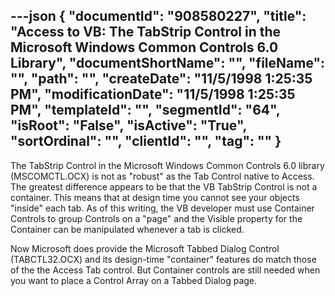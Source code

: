 ---json
{
  "documentId": "908580227",
  "title": "Access to VB: The TabStrip Control in the Microsoft Windows Common Controls 6.0 Library",
  "documentShortName": "",
  "fileName": "",
  "path": "",
  "createDate": "11/5/1998 1:25:35 PM",
  "modificationDate": "11/5/1998 1:25:35 PM",
  "templateId": "",
  "segmentId": "64",
  "isRoot": "False",
  "isActive": "True",
  "sortOrdinal": "",
  "clientId": "",
  "tag": ""
}
---

The TabStrip Control in the Microsoft Windows Common Controls 6.0 library (MSCOMCTL.OCX) is not as &quot;robust&quot; as the Tab Control native to Access. The greatest difference appears to be that the VB TabStrip Control is not a container. This means that at design time you cannot see your objects &quot;inside&quot; each tab. As of this writing, the VB developer must use Container Controls to group Controls on a &quot;page&quot; and the Visible property for the Container can be manipulated whenever a tab is clicked.

Now Microsoft does provide the Microsoft Tabbed Dialog Control (TABCTL32.OCX) and its design-time &quot;container&quot; features do match those of the the Access Tab control. But Container controls are still needed when you want to place a Control Array on a Tabbed Dialog page.
